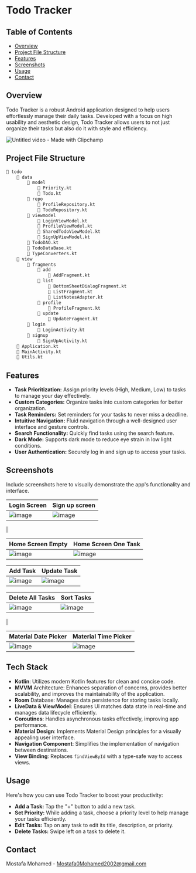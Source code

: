 # Todo Tracker

## Table of Contents
- [Overview](#overview)
- [Project File Structure](#project-file-structure)
- [Features](#features)
- [Screenshots](#screenshots)
- [Usage](#usage)
- [Contact](#contact)

## Overview
Todo Tracker is a robust Android application designed to help users effortlessly manage their daily tasks. Developed with a focus on high usability and aesthetic design, Todo Tracker allows users to not just organize their tasks but also do it with style and efficiency.
</br>

![Untitled video - Made with Clipchamp](https://github.com/MostafaMohamed2002/TodoTracker/assets/41519636/dcd12c29-055e-444a-b264-21b7cca65664)


## Project File Structure
```bash
📁 todo
    📁 data
        📁 model
            📄 Priority.kt
            📄 Todo.kt
        📁 repo
            📄 ProfileRepository.kt
            📄 TodoRepository.kt
        📁 viewmodel
            📄 LoginViewModel.kt
            📄 ProfileViewModel.kt
            📄 SharedTodoViewModel.kt
            📄 SignUpViewModel.kt
        📄 TodoDAO.kt
        📄 TodoDataBase.kt
        📄 TypeConverters.kt
    📁 view
        📁 fragments
            📁 add
                📄 AddFragment.kt
            📁 list
                📄 BottomSheetDialogFragment.kt
                📄 ListFragment.kt
                📄 ListNotesAdapter.kt
            📁 profile
                📄 ProfileFragment.kt
            📁 update
                📄 UpdateFragment.kt
        📁 login
            📄 LoginActivity.kt
        📁 signup
            📄 SignUpActivity.kt
    📄 Application.kt
    📄 MainActivity.kt
    📄 Utils.kt
```
## Features
- **Task Prioritization:** Assign priority levels (High, Medium, Low) to tasks to manage your day effectively.
- **Custom Categories:** Organize tasks into custom categories for better organization.
- **Task Reminders:** Set reminders for your tasks to never miss a deadline.
- **Intuitive Navigation:** Fluid navigation through a well-designed user interface and gesture controls.
- **Search Functionality:** Quickly find tasks using the search feature.
- **Dark Mode:** Supports dark mode to reduce eye strain in low light conditions.
- **User Authentication:** Securely log in and sign up to access your tasks.

## Screenshots
Include screenshots here to visually demonstrate the app's functionality and interface.


| Login Screen          | Sign up screen          |
| -------------------------- | ----------------------------- |
| ![image](https://github.com/MostafaMohamed2002/TodoTracker/assets/41519636/c48cc7a9-0cd6-4604-afa4-6dde2263d6b0) | ![image](https://github.com/MostafaMohamed2002/TodoTracker/assets/41519636/1a493bf1-cc91-4989-9b0b-846d73a26190)
 |

| Home Screen Empty          | Home Screen One Task          |
| -------------------------- | ----------------------------- |
| ![image](https://github.com/MostafaMohamed2002/TodoTracker/assets/41519636/f52a4517-1e06-44a2-8199-d0ee18567a35)| ![image](https://github.com/MostafaMohamed2002/TodoTracker/assets/41519636/30a8cc91-8f6b-45cc-afe5-1d44f8efccce)|

| Add Task                   | Update Task                   |
| -------------------------- | ----------------------------- |
| ![image](https://github.com/MostafaMohamed2002/TodoTracker/assets/41519636/1d35faed-704f-4784-a2aa-614ffb1bf445) | ![image](https://github.com/MostafaMohamed2002/TodoTracker/assets/41519636/c4c886c1-ce7e-4a0e-8ea7-98de6ebda5ba) |

| Delete All Tasks                   | Sort Tasks                   |
| -------------------------- | ----------------------------- |
|![image](https://github.com/MostafaMohamed2002/TodoTracker/assets/41519636/06aa057f-8cf5-4bf8-92f3-4d0539b95ae7) | ![image](https://github.com/MostafaMohamed2002/TodoTracker/assets/41519636/8f2dc095-f615-47c4-a799-e4f8d4721781)
 |

| Material Date Picker | Material Time Picker         |
| -------------------------- | ----------------------------- |
|![image](https://github.com/MostafaMohamed2002/TodoTracker/assets/41519636/4704d356-22d0-49f0-a930-599653bc149f)| ![image](https://github.com/MostafaMohamed2002/TodoTracker/assets/41519636/0f9ac20d-ca81-4d3a-8d4f-3d19583e3c22) |


## Tech Stack
- **Kotlin**: Utilizes modern Kotlin features for clean and concise code.
- **MVVM** Architecture: Enhances separation of concerns, provides better scalability, and improves the maintainability of the application.
- **Room** Database: Manages data persistence for storing tasks locally.
- **LiveData & ViewModel**: Ensures UI matches data state in real-time and manages data lifecycle efficiently.
- **Coroutines**: Handles asynchronous tasks effectively, improving app performance.
- **Material Design**: Implements Material Design principles for a visually appealing user interface.
- **Navigation Component**: Simplifies the implementation of navigation between destinations.
- **View Binding**: Replaces `findViewById` with a type-safe way to access views.
  
## Usage
Here's how you can use Todo Tracker to boost your productivity:

- **Add a Task:** Tap the "+" button to add a new task.
- **Set Priority:** While adding a task, choose a priority level to help manage your tasks efficiently.
- **Edit Tasks:** Tap on any task to edit its title, description, or priority.
- **Delete Tasks:** Swipe left on a task to delete it.
## Contact
Mostafa Mohamed - Mostafa0Mohamed2002@gmail.com






